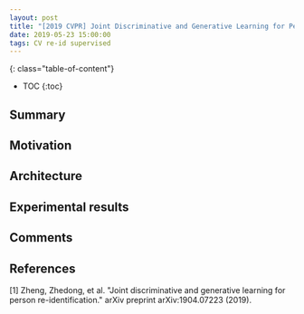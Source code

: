 ```yaml
---
layout: post
title: "[2019 CVPR] Joint Discriminative and Generative Learning for Person Re-identification"
date: 2019-05-23 15:00:00
tags: CV re-id supervised
---
```


<!--more-->

{: class="table-of-content"}
* TOC
{:toc}


## Summary


## Motivation


## Architecture


## Experimental results


## Comments


## References

[1] Zheng, Zhedong, et al. "Joint discriminative and generative learning for person re-identification." arXiv preprint arXiv:1904.07223 (2019).
